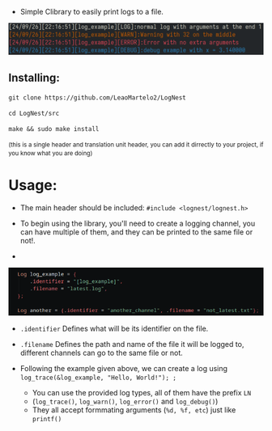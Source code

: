 
- Simple Clibrary to easily print logs to a file.

![image](images/example.png)

## Installing:

`git clone https://github.com/LeaoMartelo2/LogNest`

`cd LogNest/src`

`make && sudo make install` 

<small>(this is a single header and translation unit header, you can add it dirrectly to your project, if you know what you are doing)</small>

# Usage:
- The main header should be included: 
`#include <lognest/lognest.h>`

- To begin using the library, you'll need to create a logging channel, you can have multiple of them, and they can be printed to the same file or not!.
-
![image](images/usage.png)
 
  - `.identifier` Defines what will be its identifier on the file.
  - `.filename` Defines the path and name of the file it will be logged to, different channels can go to the same file or not.

	
- Following the example given above, we can create a log using
`log_trace(&log_example, "Hello, World!");
;`
	- You can use the provided log types, all of them have the prefix `LN`
	- (`log_trace()`, `log_warn()`, `log_error()` and `log_debug()`)
	- They all accept formmating arguments (`%d, %f, etc`) just like `printf()`

